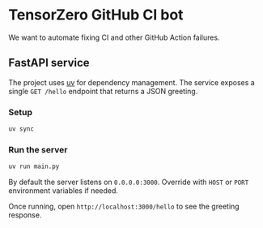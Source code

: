 # TensorZero GitHub CI bot

We want to automate fixing CI and other GitHub Action failures.

## FastAPI service

The project uses [uv](https://docs.astral.sh/uv/) for dependency management. The service exposes a single `GET /hello` endpoint that returns a JSON greeting.

### Setup

```bash
uv sync
```

### Run the server

```bash
uv run main.py
```

By default the server listens on `0.0.0.0:3000`. Override with `HOST` or `PORT` environment variables if needed.

Once running, open `http://localhost:3000/hello` to see the greeting response.
